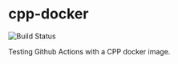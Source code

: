 # cpp-docker

![Build Status](https://github.com/keevindoherty/cpp-docker/actions/workflows/docker-build-and-test.yml/badge.svg)

Testing Github Actions with a CPP docker image.
